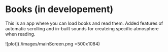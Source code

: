# Books (in developement)
This is an app where you can load books and read them.
Added features of automatic scrolling and in-built sounds for createing specific atmosphere when reading.

![plot](./images/mainScreen.png =500x1084)
